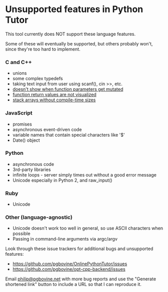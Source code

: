 # Unsupported features in Python Tutor

This tool currently does NOT support these language features.

Some of these will eventually be supported, but others probably won't,
since they're too hard to implement.

### C and C++

- unions
- some complex typedefs
- taking text input from user using scanf(), cin >>, etc.
- [doesn't show when function parameters get mutated](https://github.com/pgbovine/opt-cpp-backend/issues/57)
- [function return values are not visualized](https://github.com/pgbovine/opt-cpp-backend/issues/4)
- [stack arrays without compile-time sizes](https://github.com/pgbovine/opt-cpp-backend/issues/44)


### JavaScript

- promises
- asynchronous event-driven code
- variable names that contain special characters like '$'
- Date() object


### Python

- asynchronous code
- 3rd-party libraries
- infinite loops - server simply times out without a good error message
- Unicode especially in Python 2, and raw_input()


### Ruby

- Unicode


### Other (language-agnostic)

- Unicode doesn't work too well in general, so use ASCII characters when possible
- Passing in command-line arguments via argc/argv

Look through these issue trackers for additional bugs and unsupported
features:
- https://github.com/pgbovine/OnlinePythonTutor/issues
- https://github.com/pgbovine/opt-cpp-backend/issues

Email philip@pgbovine.net with more bug reports and use the "Generate
shortened link" button to include a URL so that I can reproduce it.
